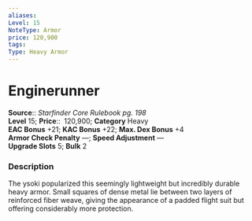 ```yaml
---
aliases: 
Level: 15
NoteType: Armor
price: 120,900
tags: 
Type: Heavy Armor
---
```


# Enginerunner

**Source**:: _Starfinder Core Rulebook pg. 198_  
**Level** 15;
**Price**::  120,900; **Category** Heavy  
**EAC Bonus** +21; **KAC Bonus** +22; **Max. Dex Bonus** +4  
**Armor Check Penalty** —; **Speed Adjustment** —  
**Upgrade Slots** 5; **Bulk** 2

### Description

The ysoki popularized this seemingly lightweight but incredibly durable heavy armor. Small squares of dense metal lie between two layers of reinforced fiber weave, giving the appearance of a padded flight suit but offering considerably more protection.
